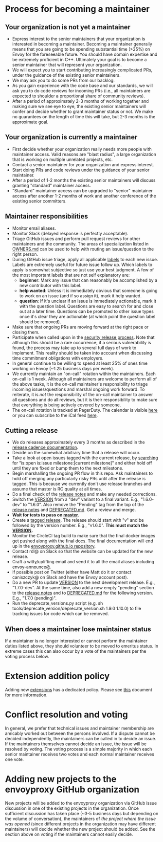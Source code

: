 # Process for becoming a maintainer

## Your organization is not yet a maintainer

* Express interest to the senior maintainers that your organization is interested in becoming a
  maintainer. Becoming a maintainer generally means that you are going to be spending substantial
  time (>25%) on Envoy for the foreseeable future. You should have domain expertise and be extremely
  proficient in C++. Ultimately your goal is to become a senior maintainer that will represent your
  organization.
* We will expect you to start contributing increasingly complicated PRs, under the guidance
  of the existing senior maintainers.
* We may ask you to do some PRs from our backlog.
* As you gain experience with the code base and our standards, we will ask you to do code reviews
  for incoming PRs (i.e., all maintainers are expected to shoulder a proportional share of
  community reviews).
* After a period of approximately 2-3 months of working together and making sure we see eye to eye,
  the existing senior maintainers will confer and decide whether to grant maintainer status or not.
  We make no guarantees on the length of time this will take, but 2-3 months is the approximate
  goal.

## Your organization is currently a maintainer

* First decide whether your organization really needs more people with maintainer access. Valid
  reasons are "blast radius", a large organization that is working on multiple unrelated projects,
  etc.
* Contact a senior maintainer for your organization and express interest.
* Start doing PRs and code reviews under the guidance of your senior maintainer.
* After a period of 1-2 months the existing senior maintainers will discuss granting "standard"
  maintainer access.
* "Standard" maintainer access can be upgraded to "senior" maintainer access after another 1-2
  months of work and another conference of the existing senior committers.

## Maintainer responsibilities

* Monitor email aliases.
* Monitor Slack (delayed response is perfectly acceptable).
* Triage GitHub issues and perform pull request reviews for other maintainers and the community.
  The areas of specialization listed in [OWNERS.md](OWNERS.md) can be used to help with routing
  an issue/question to the right person.
* During GitHub issue triage, apply all applicable [labels](https://github.com/envoyproxy/envoy/labels)
  to each new issue. Labels are extremely useful for future issue follow up. Which labels to apply
  is somewhat subjective so just use your best judgment. A few of the most important labels that are
  not self explanatory are:
  * **beginner**: Mark any issue that can reasonably be accomplished by a new contributor with
    this label.
  * **help wanted**: Unless it is immediately obvious that someone is going to work on an issue (and
    if so assign it), mark it help wanted.
  * **question**: If it's unclear if an issue is immediately actionable, mark it with the
    question label. Questions are easy to search for and close out at a later time. Questions
    can be promoted to other issue types once it's clear they are actionable (at which point the
    question label should be removed).
* Make sure that ongoing PRs are moving forward at the right pace or closing them.
* Participate when called upon in the [security release process](SECURITY_RELEASE_PROCESS.md). Note
  that although this should be a rare occurrence, if a serious vulnerability is found, the process
  may take up to several full days of work to implement. This reality should be taken into account
  when discussing time commitment obligations with employers.
* In general continue to be willing to spend at least 25% of ones time working on Envoy (~1.25
  business days per week).
* We currently maintain an "on-call" rotation within the maintainers. Each on-call is 1 week.
  Although all maintainers are welcome to perform all of the above tasks, it is the on-call
  maintainer's responsibility to triage incoming issues/questions and marshal ongoing work
  forward. To reiterate, it is *not* the responsibility of the on-call maintainer to answer all
  questions and do all reviews, but it is their responsibility to make sure that everything is
  being actively covered by someone.
* The on-call rotation is tracked at PagerDuty. The calendar is visible [here](https://pagerduty.github.io/addons/PDcal/index.html?iCalURL=https://cncf.pagerduty.com/private/e44caf2604ce6c5ccc616b7b84f99b94dc801dba4cceb8d71fb128338f75b9af/feed/PXU9KPH) or you can subscribe to the iCal feed [here](https://cncf.pagerduty.com/private/e44caf2604ce6c5ccc616b7b84f99b94dc801dba4cceb8d71fb128338f75b9af/feed/PXU9KPH).

## Cutting a release

* We do releases approximately every 3 months as described in the
  [release cadence documentation](CONTRIBUTING.md#release-cadence).
* Decide on the somewhat arbitrary time that a release will occur.
* Take a look at open issues tagged with the current release, by
  [searching](https://github.com/envoyproxy/envoy/issues) for
  "is:open is:issue milestone:[current milestone]" and either hold off until
  they are fixed or bump them to the next milestone.
* Begin marshalling the ongoing PR flow in this repo. Ask maintainers to hold off merging any
  particularly risky PRs until after the release is tagged. This is because we currently don't use
  release branches and assume that master is RC quality at all times.
* Do a final check of the [release notes](docs/root/intro/version_history.rst) and make any needed
  corrections.
* Switch the [VERSION](VERSION) from a "dev" variant to a final variant. E.g., "1.6.0-dev" to
  "1.6.0". Also remove the "Pending" tag from the top of the [release notes](docs/root/intro/version_history.rst)
  and [DEPRECATED.md](DEPRECATED.md). Get a review and merge.
* **Wait for tests to pass on
  [master](https://circleci.com/gh/envoyproxy/envoy/tree/master).**
* Create a [tagged release](https://github.com/envoyproxy/envoy/releases). The release should
  start with "v" and be followed by the version number. E.g., "v1.6.0". **This must match the
  [VERSION](VERSION).**
* Monitor the CircleCI tag build to make sure that the final docker images get pushed along with
  the final docs. The final documentation will end up in the
  [envoyproxy.github.io repository](https://github.com/envoyproxy/envoyproxy.github.io/tree/master/docs/envoy).
* Contact rdl@ on Slack so that the website can be updated for the new release.
* Craft a witty/uplifting email and send it to all the email aliases including envoy-announce@.
* If possible post on Twitter (either have Matt do it or contact caniszczyk@ on Slack and have the
  Envoy account post).
* Do a new PR to update [VERSION](VERSION) to the next development release. E.g., "1.7.0-dev". At
  the same time, also add a new empty "pending" section to the [release
  notes](docs/root/intro/version_history.rst) and to [DEPRECATED.md](DEPRECATED.md) for the
  following version. E.g., "1.7.0 (pending)".
* Run the deprecate_versions.py script (e.g. sh tools/deprecate_version/deprecate_version.sh 1.9.0 1.10.0)
  to file tracking issues for code which can be removed.

## When does a maintainer lose maintainer status

If a maintainer is no longer interested or cannot perform the maintainer duties listed above, they
should volunteer to be moved to emeritus status. In extreme cases this can also occur by a vote of
the maintainers per the voting process below.

# Extension addition policy

Adding new [extensions](REPO_LAYOUT.md#sourceextensions-layout) has a dedicated policy. Please
see [this](https://docs.google.com/document/d/1eDQQSxqx2khTXfa2vVm4vqkyRwXYkPzZCcbjxJ2_AvA) document
for more information.

# Conflict resolution and voting

In general, we prefer that technical issues and maintainer membership are amicably worked out
between the persons involved. If a dispute cannot be decided independently, the maintainers can be
called in to decide an issue. If the maintainers themselves cannot decide an issue, the issue will
be resolved by voting. The voting process is a simple majority in which each senior maintainer
receives two votes and each normal maintainer receives one vote.

# Adding new projects to the envoyproxy GitHub organization

New projects will be added to the envoyproxy organization via GitHub issue discussion in one of the
existing projects in the organization. Once sufficient discussion has taken place (~3-5 business
days but depending on the volume of conversation), the maintainers of *the project where the issue
was opened* (since different projects in the organization may have different maintainers) will
decide whether the new project should be added. See the section above on voting if the maintainers
cannot easily decide.
